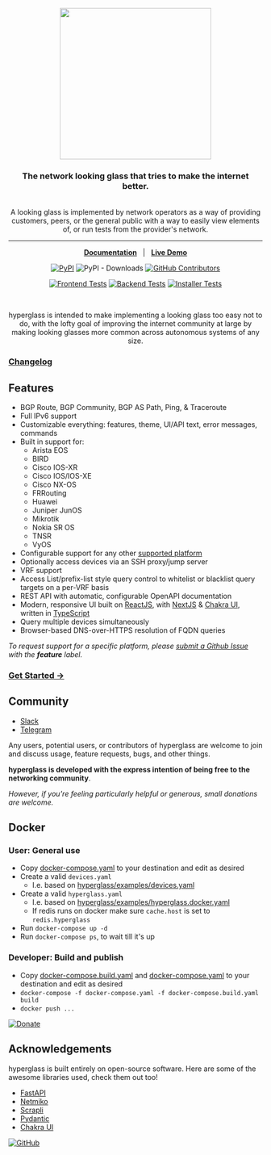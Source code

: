 <div align="center">
  <br/>
  <img src="https://res.cloudinary.com/hyperglass/image/upload/v1593916013/logo-light.svg" width=300></img>
  <br/>
  <h3>The network looking glass that tries to make the internet better.</h3>
  <br/>  
  A looking glass is implemented by network operators as a way of providing customers, peers, or the general public with a way to easily view elements of, or run tests from the provider's network.
</div>

<hr/>

<div align="center">

[**Documentation**](https://hyperglass.dev)&nbsp;&nbsp;&nbsp;|&nbsp;&nbsp;&nbsp;[**Live Demo**](https://demo.hyperglass.dev/)

[![PyPI](https://img.shields.io/pypi/v/hyperglass?style=for-the-badge)](https://pypi.org/project/hyperglass/)
![PyPI - Downloads](https://img.shields.io/pypi/dm/hyperglass?color=%2340798C&style=for-the-badge)
[![GitHub Contributors](https://img.shields.io/github/contributors/checktheroads/hyperglass?color=40798C&style=for-the-badge)](https://github.com/checktheroads/hyperglass)

[![Frontend Tests](https://img.shields.io/github/workflow/status/checktheroads/hyperglass/Frontend%20Testing?label=Frontend%20Tests&style=for-the-badge)](https://github.com/checktheroads/hyperglass/actions?query=workflow%3A%Frontend+Testing%22)
[![Backend Tests](https://img.shields.io/github/workflow/status/checktheroads/hyperglass/Backend%20Testing?label=Backend%20Tests&style=for-the-badge)](https://github.com/checktheroads/hyperglass/actions?query=workflow%3A%Backend+Testing%22)
[![Installer Tests](https://img.shields.io/github/workflow/status/checktheroads/hyperglass/Installer%20Testing?label=Installer%20Tests&style=for-the-badge)](https://github.com/checktheroads/hyperglass/actions?query=workflow%3A%Installer+Testing%22)

<br/>

hyperglass is intended to make implementing a looking glass too easy not to do, with the lofty goal of improving the internet community at large by making looking glasses more common across autonomous systems of any size.

</div>

### [Changelog](https://github.com/checktheroads/hyperglass/blob/v1.0.0/CHANGELOG.md)

## Features

- BGP Route, BGP Community, BGP AS Path, Ping, & Traceroute
- Full IPv6 support
- Customizable everything: features, theme, UI/API text, error messages, commands
- Built in support for:
    - Arista EOS
    - BIRD
    - Cisco IOS-XR
    - Cisco IOS/IOS-XE
    - Cisco NX-OS
    - FRRouting
    - Huawei
    - Juniper JunOS
    - Mikrotik
    - Nokia SR OS
    - TNSR
    - VyOS
- Configurable support for any other [supported platform](https://hyperglass.dev/docs/platforms)
- Optionally access devices via an SSH proxy/jump server
- VRF support
- Access List/prefix-list style query control to whitelist or blacklist query targets on a per-VRF basis
- REST API with automatic, configurable OpenAPI documentation
- Modern, responsive UI built on [ReactJS](https://reactjs.org/), with [NextJS](https://nextjs.org/) & [Chakra UI](https://chakra-ui.com/), written in [TypeScript](https://www.typescriptlang.org/)
- Query multiple devices simultaneously
- Browser-based DNS-over-HTTPS resolution of FQDN queries

*To request support for a specific platform, please [submit a Github Issue](https://github.com/checktheroads/hyperglass/issues/new) with the **feature** label.*

### [Get Started →](https://hyperglass.dev/docs/introduction)

## Community

- [Slack](https://netdev.chat/)
- [Telegram](https://t.me/hyperglasslg)

Any users, potential users, or contributors of hyperglass are welcome to join and discuss usage, feature requests, bugs, and other things.

**hyperglass is developed with the express intention of being free to the networking community**.

*However, if you're feeling particularly helpful or generous, small donations are welcome.*

## Docker

### User: General use

- Copy [docker-compose.yaml](docker-compose.yaml) to your destination and edit as desired
- Create a valid `devices.yaml`
    - I.e. based on [hyperglass/examples/devices.yaml](hyperglass/examples/devices.yaml)
- Create a valid `hyperglass.yaml`
    - I.e. based on [hyperglass/examples/hyperglass.docker.yaml](hyperglass/examples/hyperglass.docker.yaml)
    - If redis runs on docker make sure `cache.host` is set to `redis.hyperglass`
- Run `docker-compose up -d`
- Run `docker-compose ps`, to wait till it's up

### Developer: Build and publish

- Copy [docker-compose.build.yaml](docker-compose.build.yaml) and [docker-compose.yaml](docker-compose.yaml) to your destination and edit as desired
- `docker-compose -f docker-compose.yaml -f docker-compose.build.yaml build`
- `docker push ...`

[![Donate](https://img.shields.io/badge/Donate-blue.svg?logo=paypal&style=for-the-badge)](https://www.paypal.com/cgi-bin/webscr?cmd=_s-xclick&hosted_button_id=ZQFH3BB2B5M3E&source=url)

## Acknowledgements

hyperglass is built entirely on open-source software. Here are some of the awesome libraries used, check them out too!

- [FastAPI](https://fastapi.tiangolo.com/)
- [Netmiko](https://github.com/ktbyers/netmiko)
- [Scrapli](https://github.com/carlmontanari/scrapli)
- [Pydantic](https://pydantic-docs.helpmanual.io/)
- [Chakra UI](https://chakra-ui.com/)

[![GitHub](https://img.shields.io/github/license/checktheroads/hyperglass?color=330036&style=for-the-badge)](https://github.com/checktheroads/hyperglass/blob/v1.0.0/LICENSE)

